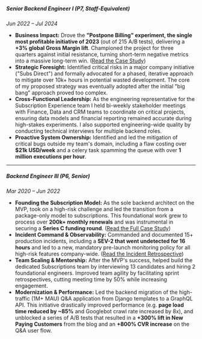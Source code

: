 ##### Senior Backend Engineer I (P7, Staff-Equivalent)
*Jun 2022 – Jul 2024*

- **Business Impact:** Drove the **"Postpone Billing" experiment, the single most profitable initiative of 2023** (out of 215 A/B tests), delivering a **+3% global Gross Margin lift**. Championed the project for three quarters against initial resistance, turning short-term negative metrics into a massive long-term win. ([Read the Case Study](#casestudy-postpone-billing))
- **Strategic Foresight:** Identified critical risks in a major company initiative ("Subs Direct") and formally advocated for a phased, iterative approach to mitigate over 10k+ hours in potential wasted development. The core of my proposed strategy was eventually adopted after the initial "big bang" approach proved too complex.
- **Cross-Functional Leadership:** As the engineering representative for the Subscription Experience team I held bi-weekly stakeholder meetings with Finance, Data and CRM teams to coordinate on critical projects, ensuring data models and financial reporting remained accurate during high-stakes experiments. I also supported engineering-wide quality by conducting technical interviews for multiple backend roles.
- **Proactive System Ownership:** Identified and led the mitigation of critical bugs outside my team's domain, including a flaw costing over **$21k USD/week** and a celery task spamming the queue with over **1 million executions per hour**.

---

##### Backend Engineer III (P6, Senior)
*Mar 2020 – Jun 2022*

- **Founding the Subscription Model:** As the sole backend architect on the MVP, took on a high-risk challenge and led the transition from a package-only model to subscriptions. This foundational work grew to process over **200k+ monthly renewals** and was instrumental in securing a **Series C funding round**. ([Read the Full Case Study](#casestudy-subscription-model))
- **Incident Command & Observability:** Commanded and documented 15+ production incidents, including a **SEV-2 that went undetected for 16 hours** and led to a new, mandatory pre-launch monitoring policy for all high-risk features company-wide. ([Read the Incident Retrospective](#casestudy-incident-74))
- **Team Scaling & Mentorship:** After the MVP's success, helped build the dedicated Subscriptions team by interviewing 13 candidates and hiring 2 foundational engineers. Improved team agility by facilitating sprint retrospectives, cutting meeting time by 50% while increasing engagement.
- **Modernization & Performance:** Led the backend migration of the high-traffic (1M+ MAU) Q&A application from Django templates to a GraphQL API. This initiative drastically improved performance (e.g. **page load time reduced by ~85%** and Googlebot crawl rate increased by 8x), and unblocked a series of A/B tests that resulted in a **+300% lift in New Paying Customers** from the blog and an **+800% CVR increase** on the Q&A user flow.
